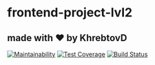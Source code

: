 # frontend-project-lvl2
## made with ❤️ by KhrebtovD

[![Maintainability](https://api.codeclimate.com/v1/badges/f80cd163f98ff4071826/maintainability)](https://codeclimate.com/github/KhrebtovD/frontend-project-lvl2/maintainability)
[![Test Coverage](https://api.codeclimate.com/v1/badges/f80cd163f98ff4071826/test_coverage)](https://codeclimate.com/github/KhrebtovD/frontend-project-lvl2/test_coverage)
[![Build Status](https://travis-ci.org/KhrebtovD/frontend-project-lvl2.svg?branch=master)](https://travis-ci.org/KhrebtovD/frontend-project-lvl2)